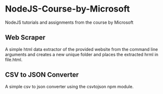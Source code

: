 # NodeJS-Course-by-Microsoft
NodeJS tutorials and assignments from the course by Microsoft

## Web Scraper

A simple html data extractor of the provided website from the command line arguments and creates a new unique folder and places the extracted hrml in file.html.

## CSV to JSON Converter

A simple csv to json converter using the csvtojson npm module.

